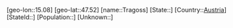 ﻿---
location: [47.52,15.08]
type: City
tags:
- geo/City


SpocWebEntityId: 34943
isDeleted: false
confidential: public

---
[geo-lon::15.08]
[geo-lat::47.52]
[name::Tragoss]
[State::]
[Country::[Austria](geo/Continent/Europe/Austria.md)]
[StateId::]
[Population::]
[Unknown::]

